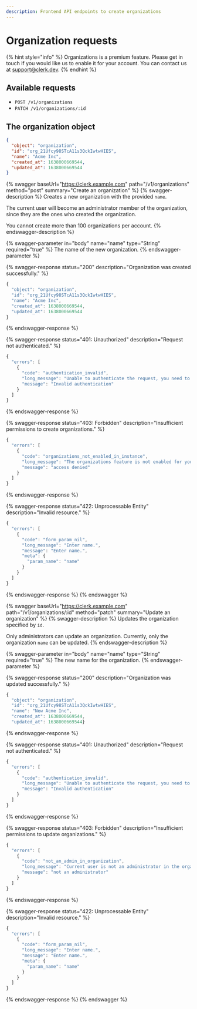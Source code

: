 ```yaml
---
description: Frontend API endpoints to create organizations
---
```


# Organization requests

{% hint style="info" %}
Organizations is a premium feature. Please get in touch if you would like us to enable it for your account. You can contact us at [support@clerk.dev](mailto:support@clerk.dev).
{% endhint %}

## Available requests

* `POST /v1/organizations`
* `PATCH /v1/organizations/:id`

## The organization object

```json
{
  "object": "organization",
  "id": "org_21Ufcy98STcA11s3QckIwtwHIES",
  "name": "Acme Inc",
  "created_at": 1638000669544,
  "updated_at": 1638000669544
}
```

{% swagger baseUrl="https://clerk.example.com" path="/v1/organizations" method="post" summary="Create an organization" %}
{% swagger-description %}
Creates a new organization with the provided `name`.&#x20;

The current user will become an administrator member of the organization, since they are the ones who created the organization.

You cannot create more than 100 organizations per account.
{% endswagger-description %}

{% swagger-parameter in="body" name="name" type="String" required="true" %}
The name of the new organization.
{% endswagger-parameter %}

{% swagger-response status="200" description="Organization was created successfully." %}
```javascript
{
  "object": "organization",
  "id": "org_21Ufcy98STcA11s3QckIwtwHIES",
  "name": "Acme Inc",
  "created_at": 1638000669544,
  "updated_at": 1638000669544
}
```
{% endswagger-response %}

{% swagger-response status="401: Unauthorized" description="Request not authenticated." %}
```javascript
{
  "errors": [
    {
      "code": "authentication_invalid",
      "long_message": "Unable to authenticate the request, you need to supply an active session",
      "message": "Invalid authentication"
    }
  ]
}
```
{% endswagger-response %}

{% swagger-response status="403: Forbidden" description="Insufficient permissions to create organizations." %}
```javascript
{
  "errors": [
    {
      "code": "organizations_not_enabled_in_instance",
      "long_message": "The organizations feature is not enabled for your instance. If you want to try it out, contact us at support@clerk.dev.",
      "message": "access denied"
    }
  ]
}
```
{% endswagger-response %}

{% swagger-response status="422: Unprocessable Entity" description="Invalid resource." %}
```javascript
{
  "errors": [
    {
      "code": "form_param_nil",
      "long_message": "Enter name.",
      "message": "Enter name.",
      "meta": {
        "param_name": "name"
      }
    }
  ]
}
```
{% endswagger-response %}
{% endswagger %}

{% swagger baseUrl="https://clerk.example.com" path="/v1/organizations/:id" method="patch" summary="Update an organization" %}
{% swagger-description %}
Updates the organization specified by `id`.

Only administrators can update an organization. Currently, only the organization `name` can be updated.
{% endswagger-description %}

{% swagger-parameter in="body" name="name" type="String" required="true" %}
The new name for the organization.
{% endswagger-parameter %}

{% swagger-response status="200" description="Organization was updated successfully." %}
```javascript
{
  "object": "organization",
  "id": "org_21Ufcy98STcA11s3QckIwtwHIES",
  "name": "New Acme Inc",
  "created_at": 1638000669544,
  "updated_at": 1638000669544}
```
{% endswagger-response %}

{% swagger-response status="401: Unauthorized" description="Request not authenticated." %}
```javascript
{
  "errors": [
    {
      "code": "authentication_invalid",
      "long_message": "Unable to authenticate the request, you need to supply an active session",
      "message": "Invalid authentication"
    }
  ]
}
```
{% endswagger-response %}

{% swagger-response status="403: Forbidden" description="Insufficient permissions to update organizations." %}
```javascript
{
  "errors": [
    {
      "code": "not_an_admin_in_organization",
      "long_message": "Current user is not an administrator in the organization. Only administrators can perform this action.",
      "message": "not an administrator"
    }
  ]
}
```
{% endswagger-response %}

{% swagger-response status="422: Unprocessable Entity" description="Invalid resource." %}
```javascript
{
  "errors": [
    {
      "code": "form_param_nil",
      "long_message": "Enter name.",
      "message": "Enter name.",
      "meta": {
        "param_name": "name"
      }
    }
  ]
}
```
{% endswagger-response %}
{% endswagger %}
